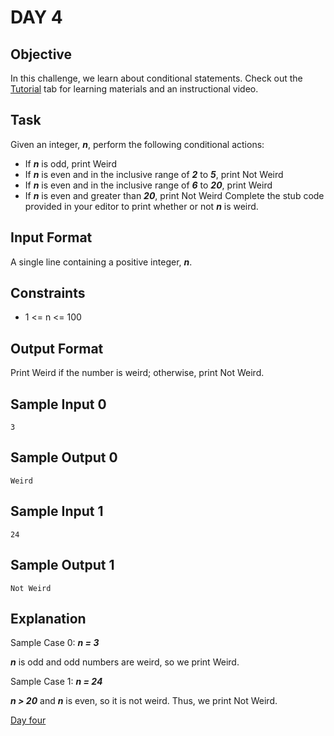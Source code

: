 # DAY 4
## Objective
In this challenge, we learn about conditional statements. Check out the 
[Tutorial](https://www.hackerrank.com/challenges/30-conditional-statements/tutorial) tab for learning materials and an 
instructional video.

## Task
Given an integer, _**n**_, perform the following conditional actions:
- If _**n**_ is odd, print Weird
- If _**n**_ is even and in the inclusive range of _**2**_ to _**5**_, print Not Weird
- If _**n**_ is even and in the inclusive range of _**6**_ to _**20**_, print Weird
- If _**n**_ is even and greater than _**20**_, print Not Weird
Complete the stub code provided in your editor to print whether or not _**n**_ is weird.

## Input Format
A single line containing a positive integer, _**n**_.

## Constraints
- 1 <= n <= 100

## Output Format
Print Weird if the number is weird; otherwise, print Not Weird.

## Sample Input 0
````
3
````

## Sample Output 0
````
Weird
````
## Sample Input 1
```
24
```
## Sample Output 1
````
Not Weird
````
## Explanation

Sample Case 0: _**n = 3**_

_**n**_ is odd and odd numbers are weird, so we print Weird.

Sample Case 1: _**n = 24**_

_**n > 20**_ and _**n**_ is even, so it is not weird. Thus, we print Not Weird.

[Day four](https://www.hackerrank.com/challenges/30-conditional-statements/problem?isFullScreen=true)